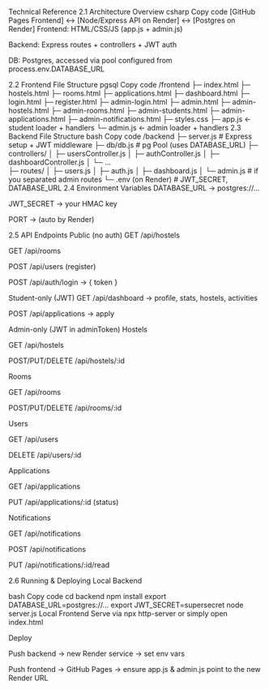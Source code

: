 Technical Reference
2.1 Architecture Overview
csharp
Copy code
[GitHub Pages Frontend] ↔ [Node/Express API on Render] ↔ [Postgres on Render]
Frontend: HTML/CSS/JS (app.js + admin.js)

Backend: Express routes + controllers + JWT auth

DB: Postgres, accessed via pool configured from process.env.DATABASE_URL

2.2 Frontend File Structure
pgsql
Copy code
/frontend
├─ index.html
├─ hostels.html
├─ rooms.html
├─ applications.html
├─ dashboard.html
├─ login.html
├─ register.html
├─ admin-login.html
├─ admin.html
├─ admin-hostels.html
├─ admin-rooms.html
├─ admin-students.html
├─ admin-applications.html
├─ admin-notifications.html
├─ styles.css
├─ app.js       ← student loader + handlers
└─ admin.js     ← admin loader + handlers
2.3 Backend File Structure
bash
Copy code
/backend
├─ server.js            # Express setup + JWT middleware
├─ db/db.js             # pg Pool (uses DATABASE_URL)
├─ controllers/
│  ├─ usersController.js
│  ├─ authController.js
│  ├─ dashboardController.js
│  └─ ...  
├─ routes/
│  ├─ users.js
│  ├─ auth.js
│  ├─ dashboard.js
│  └─ admin.js          # if you separated admin routes
└─ .env (on Render)     # JWT_SECRET, DATABASE_URL
2.4 Environment Variables
DATABASE_URL → postgres://…

JWT_SECRET → your HMAC key

PORT → (auto by Render)

2.5 API Endpoints
Public (no auth)
GET /api/hostels

GET /api/rooms

POST /api/users (register)

POST /api/auth/login → { token }

Student-only (JWT)
GET /api/dashboard → profile, stats, hostels, activities

POST /api/applications → apply

Admin-only (JWT in adminToken)
Hostels

GET /api/hostels

POST/PUT/DELETE /api/hostels/:id

Rooms

GET /api/rooms

POST/PUT/DELETE /api/rooms/:id

Users

GET /api/users

DELETE /api/users/:id

Applications

GET /api/applications

PUT /api/applications/:id (status)

Notifications

GET /api/notifications

POST /api/notifications

PUT /api/notifications/:id/read

2.6 Running & Deploying
Local Backend

bash
Copy code
cd backend
npm install
export DATABASE_URL=postgres://...
export JWT_SECRET=supersecret
node server.js
Local Frontend
Serve via npx http-server or simply open index.html

Deploy

Push backend → new Render service → set env vars

Push frontend → GitHub Pages → ensure app.js & admin.js point to the new Render URL